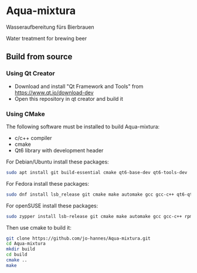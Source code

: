 # Aqua-mixtura
Wasseraufbereitung fürs Bierbrauen

Water treatment for brewing beer

## Build from source

### Using Qt Creator

* Download and install "Qt Framework and Tools" from https://www.qt.io/download-dev
* Open this repository in qt creator and build it

### Using CMake

The following software must be installed to build Aqua-mixtura:
* c/c++ compiler
* cmake
* Qt6 library with development header

For Debian/Ubuntu install these packages:
```sh
sudo apt install git build-essential cmake qt6-base-dev qt6-tools-dev
```

For Fedora install these packages:
```sh
sudo dnf install lsb_release git cmake make automake gcc gcc-c++ qt6-qtbase-devel qt6-linguist qt6-qttools-devel rpm-build
```

For openSUSE install these packages:
```sh
sudo zypper install lsb-release git cmake make automake gcc gcc-c++ rpm-build qt6-base-devel qt6-tools-linguist qt6-linguist-devel
```

Then use cmake to build it:
```sh
git clone https://github.com/jo-hannes/Aqua-mixtura.git
cd Aqua-mixtura
mkdir build
cd build
cmake ..
make
```


